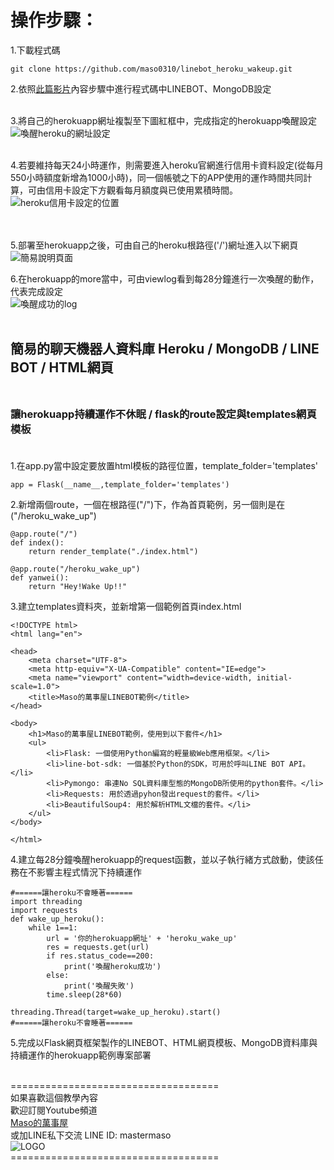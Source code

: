 
# 操作步驟：<br>

1.下載程式碼
~~~
git clone https://github.com/maso0310/linebot_heroku_wakeup.git
~~~
2.依照[此篇影片](https://youtu.be/cHKr211oTlQ)內容步驟中進行程式碼中LINEBOT、MongoDB設定<br><br>

3.將自己的herokuapp網址複製至下圖紅框中，完成指定的herokuapp喚醒設定<br>
![喚醒heroku的網址設定](https://i.imgur.com/OcVdGnz.jpg)
<br><br>

4.若要維持每天24小時運作，則需要進入heroku官網進行信用卡資料設定(從每月550小時額度新增為1000小時)，同一個帳號之下的APP使用的運作時間共同計算，可由信用卡設定下方觀看每月額度與已使用累積時間。
![heroku信用卡設定的位置](https://i.imgur.com/gMWiDL3.jpg)<br>
<br><br>

5.部署至herokuapp之後，可由自己的heroku根路徑('/')網址進入以下網頁<br>
![簡易說明頁面](https://i.imgur.com/Kyauumv.png)<br>

6.在herokuapp的more當中，可由viewlog看到每28分鐘進行一次喚醒的動作，代表完成設定<br>
![喚醒成功的log](https://i.imgur.com/NRneRZW.jpg)<br><br>

## 簡易的聊天機器人資料庫 Heroku / MongoDB / LINE BOT / HTML網頁<br><br>

### 讓herokuapp持續運作不休眠 / flask的route設定與templates網頁模板<br><br>
1.在app.py當中設定要放置html模板的路徑位置，template_folder='templates'
~~~
app = Flask(__name__,template_folder='templates')
~~~
2.新增兩個route，一個在根路徑("/")下，作為首頁範例，另一個則是在("/heroku_wake_up")
~~~
@app.route("/")
def index():
    return render_template("./index.html")

@app.route("/heroku_wake_up")
def yanwei():
    return "Hey!Wake Up!!"
~~~
3.建立templates資料夾，並新增第一個範例首頁index.html
~~~
<!DOCTYPE html>
<html lang="en">

<head>
    <meta charset="UTF-8">
    <meta http-equiv="X-UA-Compatible" content="IE=edge">
    <meta name="viewport" content="width=device-width, initial-scale=1.0">
    <title>Maso的萬事屋LINEBOT範例</title>
</head>

<body>
    <h1>Maso的萬事屋LINEBOT範例，使用到以下套件</h1>
    <ul>
        <li>Flask: 一個使用Python編寫的輕量級Web應用框架。</li>
        <li>line-bot-sdk: 一個基於Python的SDK，可用於呼叫LINE BOT API。</li>
        <li>Pymongo: 串連No SQL資料庫型態的MongoDB所使用的python套件。</li>
        <li>Requests: 用於透過pyhon發出request的套件。</li>
        <li>BeautifulSoup4: 用於解析HTML文檔的套件。</li>
    </ul>
</body>

</html>
~~~
4.建立每28分鐘喚醒herokuapp的request函數，並以子執行緒方式啟動，使該任務在不影響主程式情況下持續運作
~~~
#======讓heroku不會睡著======
import threading 
import requests
def wake_up_heroku():
    while 1==1:
        url = '你的herokuapp網址' + 'heroku_wake_up'
        res = requests.get(url)
        if res.status_code==200:
            print('喚醒heroku成功')
        else:
            print('喚醒失敗')
        time.sleep(28*60)

threading.Thread(target=wake_up_heroku).start()
#======讓heroku不會睡著======
~~~
5.完成以Flask網頁框架製作的LINEBOT、HTML網頁模板、MongoDB資料庫與持續運作的herokuapp範例專案部署
<br><br>

====================================<br>
如果喜歡這個教學內容<br>
歡迎訂閱Youtube頻道<br>
[Maso的萬事屋](https://www.youtube.com/playlist?list=PLG4d6NSc7_l5-GjYiCdYa7H5Wsz0oQA7U)<br>
或加LINE私下交流 LINE ID: mastermaso<br>
![LOGO](https://yt3.ggpht.com/ytc/AKedOLR7I7tw_IxwJRgso1sT4paNu2s6_4hMw2goyDdrYQ=s88-c-k-c0x00ffffff-no-rj)<br>
====================================<br>
